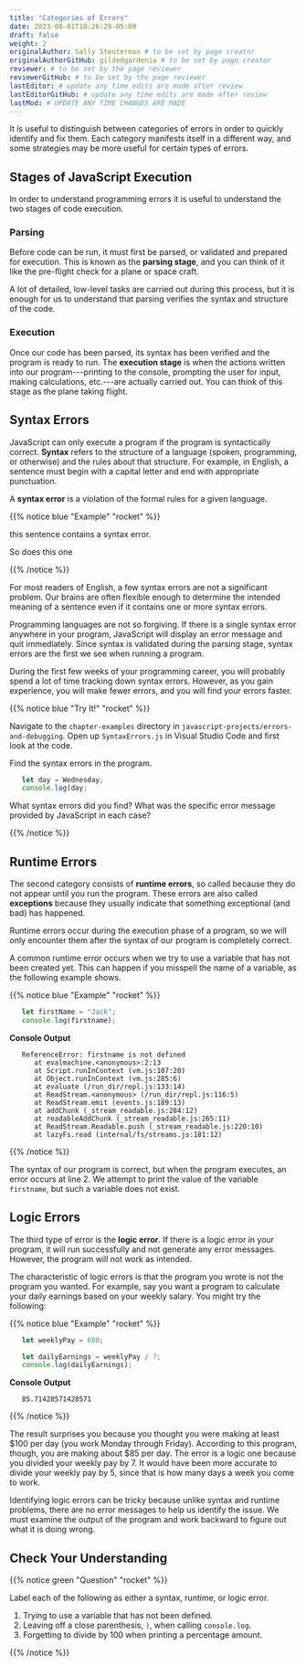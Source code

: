 ```yaml
---
title: "Categories of Errors"
date: 2023-08-01T10:26:29-05:00
draft: false
weight: 2
originalAuthor: Sally Steuterman # to be set by page creator
originalAuthorGitHub: gildedgardenia # to be set by page creator
reviewer: # to be set by the page reviewer
reviewerGitHub: # to be set by the page reviewer
lastEditor: # update any time edits are made after review
lastEditorGitHub: # update any time edits are made after review
lastMod: # UPDATE ANY TIME CHANGES ARE MADE
---
```


It is useful to distinguish between categories of errors in order to quickly
identify and fix them. Each category manifests itself in a different way, and
some strategies may be more useful for certain types of errors.

## Stages of JavaScript Execution

In order to understand programming errors it is useful to understand the two
stages of code execution.

### Parsing

Before code can be run, it must first be parsed, or validated and prepared for
execution. This is known as the **parsing stage**, and you can think of it like
the pre-flight check for a plane or space craft. 

A lot of detailed, low-level tasks are carried out during this process, but it
is enough for us to understand that parsing verifies the syntax and structure
of the code.

### Execution

Once our code has been parsed, its syntax has been verified and the program is
ready to run. The **execution stage** is when the actions written into our
program---printing to the console, prompting the user for input, making
calculations, etc.---are actually carried out. You can think of this stage as
the plane taking flight. 

## Syntax Errors

JavaScript can only execute a program if the program is syntactically correct.
**Syntax** refers to the structure of a language (spoken, programming, or
otherwise) and the rules about that structure. For example, in English, a
sentence must begin with a capital letter and end with appropriate punctuation.

A **syntax error** is a violation of the formal rules for a given language.

{{% notice blue "Example" "rocket" %}}

   this sentence contains a syntax error. 

   So does this one

{{% /notice %}}

For most readers of English, a few syntax errors are not a significant problem.
Our brains are often flexible enough to determine the intended meaning of a
sentence even if it contains one or more syntax errors.

Programming languages are not so forgiving. If there is a single syntax error anywhere in your program, JavaScript will display an error message and quit immediately. Since syntax is validated during the parsing stage, syntax errors are the first we see when running a program.

During the first few weeks of your programming career, you will probably spend a lot of time tracking down syntax errors. However, as you gain experience, you will make fewer errors, and you will find your errors faster.

{{% notice blue "Try It!" "rocket" %}}

   Navigate to the `chapter-examples` directory in `javascript-projects/errors-and-debugging`. Open up `SyntaxErrors.js` in Visual Studio Code and first look at the code.
   
   Find the syntax errors in the program.

   ```js {linenos=table}
      let day = Wednesday;
      console.log(day;
   ```

   What syntax errors did you find? What was the specific error message provided by JavaScript in each case?

{{% /notice %}}

## Runtime Errors

The second category consists of **runtime errors**, so called because they do not appear until you run the program. These errors are also called **exceptions** because they usually indicate that something exceptional (and bad) has happened.

Runtime errors occur during the execution phase of a program, so we will only encounter them after the syntax of our program is completely correct.

A common runtime error occurs when we try to use a variable that has not been created yet. This can happen if you misspell the name of a variable, as the following example shows.

{{% notice blue "Example" "rocket" %}}

   ```js {linenos=table}
      let firstName = "Jack";
      console.log(firstname);
   ```

   **Console Output**

   ```console
      ReferenceError: firstname is not defined
         at evalmachine.<anonymous>:2:13
         at Script.runInContext (vm.js:107:20)
         at Object.runInContext (vm.js:285:6)
         at evaluate (/run_dir/repl.js:133:14)
         at ReadStream.<anonymous> (/run_dir/repl.js:116:5)
         at ReadStream.emit (events.js:189:13)
         at addChunk (_stream_readable.js:284:12)
         at readableAddChunk (_stream_readable.js:265:11)
         at ReadStream.Readable.push (_stream_readable.js:220:10)
         at lazyFs.read (internal/fs/streams.js:181:12)
   ```

{{% /notice %}}

The syntax of our program is correct, but when the program executes, an error occurs at line 2. We attempt to print the value of the variable `firstname`, but such a variable does not exist.

## Logic Errors

The third type of error is the **logic error**. If there is a logic error in your program, it will run successfully and not generate any error messages. However, the program will not work as intended.

The characteristic of logic errors is that the program you wrote is not the program you wanted. For example, say you want a program to calculate your daily earnings based on your weekly salary. You might try the following:

{{% notice blue "Example" "rocket" %}}

   ```js {linenos=table}
      let weeklyPay = 600;

      let dailyEarnings = weeklyPay / 7;
      console.log(dailyEarnings);
   ```

   **Console Output**

   ```console
      85.71428571428571
   ```

{{% /notice %}}

The result surprises you because you thought you were making at least $100 per day (you work Monday through Friday). According to this program, though, you are making about $85 per day. The error is a logic one because you divided your weekly pay by 7. It would have been more accurate to divide your weekly pay by 5, since that is how many days a week you come to work. 

Identifying logic errors can be tricky because unlike syntax and runtime problems, there are no error messages to help us identify the issue. We must examine the output of the program and work backward to figure out what it is doing wrong.

## Check Your Understanding

{{% notice green "Question" "rocket" %}}

   Label each of the following as either a syntax, runtime, or logic error.

   1. Trying to use a variable that has not been defined.
   1. Leaving off a close parenthesis, `)`, when calling `console.log`.
   1. Forgetting to divide by 100 when printing a percentage amount.

{{% /notice %}}


   